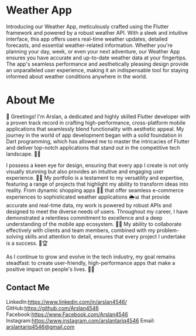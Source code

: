 # Weather App
Introducing our Weather App, meticulously crafted using the Flutter framework and powered by a robust weather API. With a sleek and intuitive interface, this app offers users real-time weather updates, detailed forecasts, and essential weather-related information. Whether you're planning your day, week, or even your next adventure, our Weather App ensures you have accurate and up-to-date weather data at your fingertips. The app's seamless performance and aesthetically pleasing design provide an unparalleled user experience, making it an indispensable tool for staying informed about weather conditions anywhere in the world.
# About Me
👋 Greetings! I'm Arslan, a dedicated and highly skilled Flutter developer with a proven track record in crafting high-performance, cross-platform mobile applications that seamlessly blend functionality with aesthetic appeal. My journey in the world of app development began with a solid foundation in Dart programming, which has allowed me to master the intricacies of Flutter and deliver top-notch applications that stand out in the competitive tech landscape. 🎯🚀

I possess a keen eye for design, ensuring that every app I create is not only visually stunning but also provides an intuitive and engaging user experience. 🎨✨ My portfolio is a testament to my versatility and expertise, featuring a range of projects that highlight my ability to transform ideas into reality. From dynamic shopping apps 🛒📱 that offer seamless e-commerce experiences to sophisticated weather applications 🌦️📊 that provide accurate and real-time data, my work is powered by robust APIs and designed to meet the diverse needs of users.
Throughout my career, I have demonstrated a relentless commitment to excellence and a deep understanding of the mobile app ecosystem. 📱💡 My ability to collaborate effectively with clients and team members, combined with my problem-solving skills and attention to detail, ensures that every project I undertake is a success. 🤝🏆

As I continue to grow and evolve in the tech industry, my goal remains steadfast: to create user-friendly, high-performance apps that make a positive impact on people's lives. 🚀📲


## Contact Me

LinkedIn:https://www.linkedin.com/in/arslan4546/
GitHub:https://github.com/Arslan4546
Facebook:https://www.Facebook.com/Arslan4546
Instagram:https://www.instagram.com/arslantariq4546
Email: arslantariq4546@gmail.com

